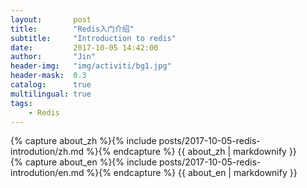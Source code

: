 ```yaml
---
layout:       post
title:        "Redis入门介绍"
subtitle:     "Introduction to redis"
date:         2017-10-05 14:42:00
author:       "Jin"
header-img:   "img/activiti/bg1.jpg"
header-mask:  0.3
catalog:      true
multilingual: true
tags:
    - Redis
---
```


<!-- Chinese Version -->
<div class="zh post-container">
    {% capture about_zh %}{% include posts/2017-10-05-redis-introdution/zh.md %}{% endcapture %}
    {{ about_zh | markdownify }}
</div>

<!-- English Version -->
<div class="en post-container">
    {% capture about_en %}{% include posts/2017-10-05-redis-introdution/en.md %}{% endcapture %}
    {{ about_en | markdownify }}
</div>